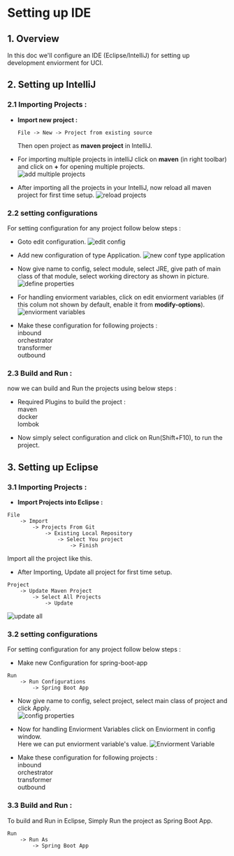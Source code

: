 # Setting up IDE
## 1. Overview 
In this doc we'll configure an IDE (Eclipse/IntelliJ) for setting up development enviorment for UCI.

## 2. Setting up IntelliJ

### 2.1 Importing Projects :

* <b>Import new project :</b>  
    ```
    File -> New -> Project from existing source  
    ```
    Then open project as <b>maven project</b> in IntelliJ.

* For importing multiple projects in intelliJ click on <b>maven</b> (in right toolbar) and click on <b>+</b> for opening multiple projects.  
![add multiple projects](../media/add_multiple_projects.png)

* After importing all the projects in your IntelliJ, now reload all maven project for first time setup.
![reload projects](../media/reload_all_maven_projects.png)

### 2.2 setting configurations

For setting configuration for any project follow below steps :

* Goto edit configuration. 
![edit config](../media/edit_configuration.png)

* Add new configuration of type Application.
![new conf type application](../media/type_application.png)

* Now give name to config, select module, select JRE, give path of main class of that module, select working directory as shown in picture. 
![define properties](../media/add_name_and_module.png)

* For handling enviorment variables, click on edit enviorment variables (if this colum not shown by default, enable it from <b>modify-options</b>).
![enviorment variables](../media/env_variable.png)

* Make these configuration for following projects :  
inbound  
orchestrator  
transformer  
outbound  

### 2.3 Build and Run :

now we can build and Run the projects using below steps :

* Required Plugins to build the project :  
    maven  
    docker  
    lombok 

* Now simply select configuration and click on Run(Shift+F10), to run the project. 

## 3. Setting up Eclipse 

### 3.1 Importing Projects :

* <b>Import Projects into Eclipse :</b>
```
File 
    -> Import 
        -> Projects From Git 
            -> Existing Local Repository 
                -> Select You project
                    -> Finish
```
Import all the project like this.

* After Importing, Update all project for first time setup.
```
Project
    -> Update Maven Project
        -> Select All Projects
            -> Update
```  

![update all](../media/sts_update_all.png)

### 3.2 setting configurations

For setting configuration for any project follow below steps :

* Make new Configuration for spring-boot-app
```
Run
    -> Run Configurations
        -> Spring Boot App
```

* Now give name to config, select project, select main class of project and click Apply.  
![config properties](../media/sts_name_config.png)

* Now for handling Enviorment Variables click on Enviorment in config window.  
Here we can put enviorment variable's value.
![Enviorment Variable](../media/sts_env_variable.png)

* Make these configuration for following projects :  
inbound  
orchestrator  
transformer  
outbound

### 3.3 Build and Run :

To build and Run in Eclipse, Simply Run the project as Spring Boot App.
```
Run
    -> Run As
        -> Spring Boot App
```